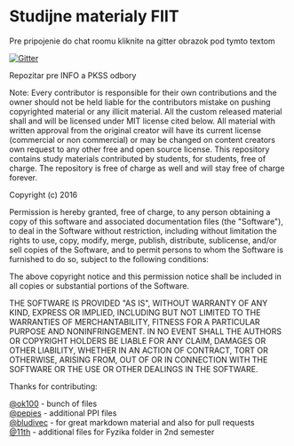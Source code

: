 Studijne materialy FIIT
==============================================
Pre pripojenie do chat roomu kliknite na gitter obrazok pod tymto textom

[![Gitter](https://badges.gitter.im/Join%20Chat.svg)](https://gitter.im/citruslee/Studijne-materialy-FIIT?utm_source=badge&utm_medium=badge&utm_campaign=pr-badge&utm_content=badge)

Repozitar pre INFO a PKSS odbory

Note: Every contributor is responsible for their own contributions and the owner should not be held liable for the contributors mistake on pushing copyrighted material or any illicit material. All the custom released material shall and will be licensed under MIT license cited below. All material with written approval from the original creator will have its current license (commercial or non commercial) or may be changed on content creators own request to any other free and open source license. This repository contains study materials contributed by students, for students, free of charge. The repository is free of charge as well and will stay free of charge forever.

Copyright (c) 2016 <copyright holders>

Permission is hereby granted, free of charge, to any person
obtaining a copy of this software and associated documentation
files (the "Software"), to deal in the Software without
restriction, including without limitation the rights to use,
copy, modify, merge, publish, distribute, sublicense, and/or sell
copies of the Software, and to permit persons to whom the
Software is furnished to do so, subject to the following
conditions:

The above copyright notice and this permission notice shall be
included in all copies or substantial portions of the Software.

THE SOFTWARE IS PROVIDED "AS IS", WITHOUT WARRANTY OF ANY KIND,
EXPRESS OR IMPLIED, INCLUDING BUT NOT LIMITED TO THE WARRANTIES
OF MERCHANTABILITY, FITNESS FOR A PARTICULAR PURPOSE AND
NONINFRINGEMENT. IN NO EVENT SHALL THE AUTHORS OR COPYRIGHT
HOLDERS BE LIABLE FOR ANY CLAIM, DAMAGES OR OTHER LIABILITY,
WHETHER IN AN ACTION OF CONTRACT, TORT OR OTHERWISE, ARISING
FROM, OUT OF OR IN CONNECTION WITH THE SOFTWARE OR THE USE OR
OTHER DEALINGS IN THE SOFTWARE.

Thanks for contributing:

[@ok100](https://github.com/ok100) - bunch of files<br />
[@pepies](https://github.com/pepies) - additional PPI files<br />
[@bludivec](https://github.com/bludivec) - for great markdown material and also for pull requests<br />
[@11th](https://github.com/11th) - additional files for Fyzika folder in 2nd semester<br />
